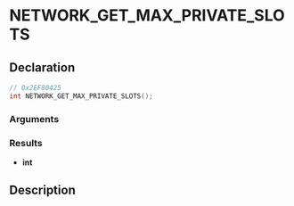 # NETWORK_GET_MAX_PRIVATE_SLOTS

## Declaration
```cpp
// 0x2EF80425
int NETWORK_GET_MAX_PRIVATE_SLOTS();
```

### Arguments

### Results
- **int**

## Description
